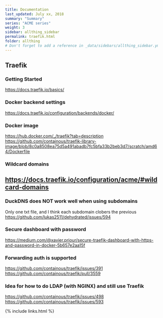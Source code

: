 ```yaml
---
title: Documentation 
last_updated: July xx, 2018
summary: "Summary"
series: "ACME series"
weight: 3
sidebar: allthing_sidebar
permalink: traefik.html
folder: allthing
# Don't forget to add a reference in _data/sidebars/allthing_sidebar.yml and/or _data/topnav.yml 
---
```


## Traefik
### Getting Started
https://docs.traefik.io/basics/

### Docker backend settings
https://docs.traefik.io/configuration/backends/docker/

### Docker image
https://hub.docker.com/_/traefik?tab=description
https://github.com/containous/traefik-library-image/blob/8c0a8508ea75d5a491abadb7fc5bfa33b2beb3d7/scratch/amd64/Dockerfile

### Wildcard domains
https://docs.traefik.io/configuration/acme/#wildcard-domains
---

### DuckDNS does NOT work well when using subdomains
Only one txt file, and I think each subdomain clobers the previous
https://github.com/lukas2511/dehydrated/issues/594

### Secure dashboard with password
https://medium.com/@xavier.priour/secure-traefik-dashboard-with-https-and-password-in-docker-5b657e2aa15f

### Forwarding auth is supported
https://github.com/containous/traefik/issues/391
https://github.com/containous/traefik/pull/3559

### Idea for how to do LDAP (with NGINX) and still use Traefik
https://github.com/containous/traefik/issues/498
https://github.com/containous/traefik/issues/593




{% include links.html %}
